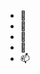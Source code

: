 - 👋
- 👀 
- 🌱
- 💞️
- 📫
<!---
Yeats-CJ/Yeats-CJ is a ✨ special ✨ repository because its `README.md` (this file) appears on your GitHub profile.
You can click the Preview link to take a look at your changes.
--->
